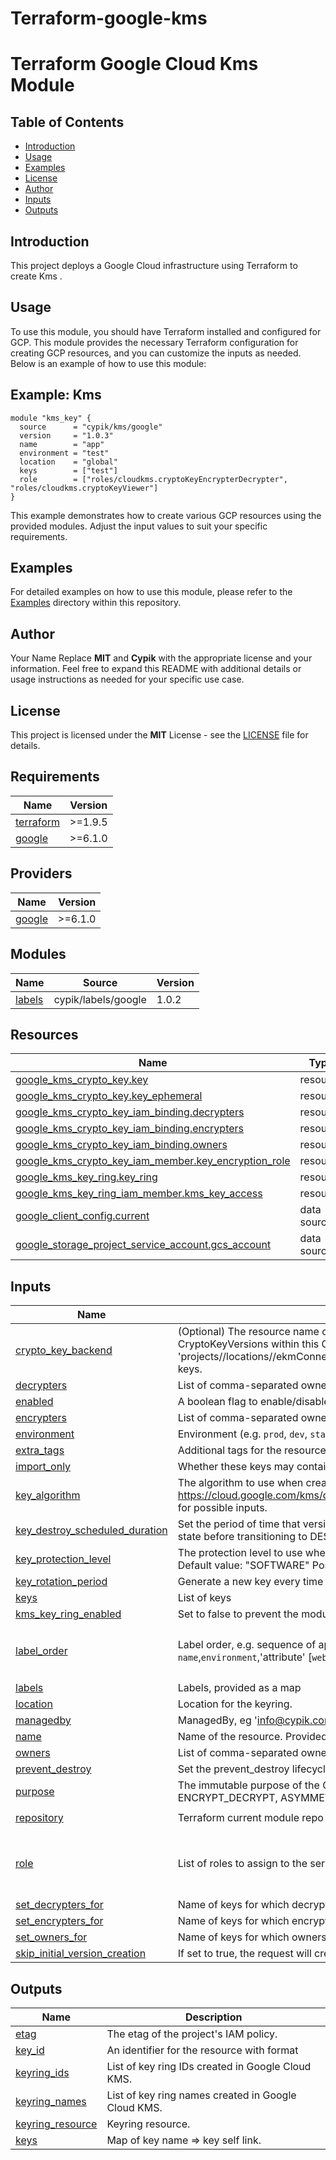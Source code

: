 # Terraform-google-kms
# Terraform Google Cloud Kms Module
## Table of Contents

- [Introduction](#introduction)
- [Usage](#usage)
- [Examples](#examples)
- [License](#license)
- [Author](#author)
- [Inputs](#inputs)
- [Outputs](#outputs)

## Introduction
This project deploys a Google Cloud infrastructure using Terraform to create Kms .
## Usage
To use this module, you should have Terraform installed and configured for GCP. This module provides the necessary Terraform configuration for creating GCP resources, and you can customize the inputs as needed. Below is an example of how to use this module:
## Example: Kms

```hcl
module "kms_key" {
  source      = "cypik/kms/google"
  version     = "1.0.3"
  name        = "app"
  environment = "test"
  location    = "global"
  keys        = ["test"]
  role        = ["roles/cloudkms.cryptoKeyEncrypterDecrypter", "roles/cloudkms.cryptoKeyViewer"]
}
```
This example demonstrates how to create various GCP resources using the provided modules. Adjust the input values to suit your specific requirements.

## Examples
For detailed examples on how to use this module, please refer to the [Examples](https://github.com/cypik/terraform-google-kms/tree/master/example) directory within this repository.

## Author
Your Name Replace **MIT** and **Cypik** with the appropriate license and your information. Feel free to expand this README with additional details or usage instructions as needed for your specific use case.

## License
This project is licensed under the **MIT** License - see the [LICENSE](https://github.com/cypik/terraform-google-kms/blob/master/LICENSE) file for details.

<!-- BEGIN_TF_DOCS -->
## Requirements

| Name | Version |
|------|---------|
| <a name="requirement_terraform"></a> [terraform](#requirement\_terraform) | >=1.9.5 |
| <a name="requirement_google"></a> [google](#requirement\_google) | >=6.1.0 |

## Providers

| Name | Version |
|------|---------|
| <a name="provider_google"></a> [google](#provider\_google) | >=6.1.0 |

## Modules

| Name | Source | Version |
|------|--------|---------|
| <a name="module_labels"></a> [labels](#module\_labels) | cypik/labels/google | 1.0.2 |

## Resources

| Name | Type |
|------|------|
| [google_kms_crypto_key.key](https://registry.terraform.io/providers/hashicorp/google/latest/docs/resources/kms_crypto_key) | resource |
| [google_kms_crypto_key.key_ephemeral](https://registry.terraform.io/providers/hashicorp/google/latest/docs/resources/kms_crypto_key) | resource |
| [google_kms_crypto_key_iam_binding.decrypters](https://registry.terraform.io/providers/hashicorp/google/latest/docs/resources/kms_crypto_key_iam_binding) | resource |
| [google_kms_crypto_key_iam_binding.encrypters](https://registry.terraform.io/providers/hashicorp/google/latest/docs/resources/kms_crypto_key_iam_binding) | resource |
| [google_kms_crypto_key_iam_binding.owners](https://registry.terraform.io/providers/hashicorp/google/latest/docs/resources/kms_crypto_key_iam_binding) | resource |
| [google_kms_crypto_key_iam_member.key_encryption_role](https://registry.terraform.io/providers/hashicorp/google/latest/docs/resources/kms_crypto_key_iam_member) | resource |
| [google_kms_key_ring.key_ring](https://registry.terraform.io/providers/hashicorp/google/latest/docs/resources/kms_key_ring) | resource |
| [google_kms_key_ring_iam_member.kms_key_access](https://registry.terraform.io/providers/hashicorp/google/latest/docs/resources/kms_key_ring_iam_member) | resource |
| [google_client_config.current](https://registry.terraform.io/providers/hashicorp/google/latest/docs/data-sources/client_config) | data source |
| [google_storage_project_service_account.gcs_account](https://registry.terraform.io/providers/hashicorp/google/latest/docs/data-sources/storage_project_service_account) | data source |

## Inputs

| Name | Description | Type | Default | Required |
|------|-------------|------|---------|:--------:|
| <a name="input_crypto_key_backend"></a> [crypto\_key\_backend](#input\_crypto\_key\_backend) | (Optional) The resource name of the backend environment associated with all CryptoKeyVersions within this CryptoKey. The resource name is in the format 'projects//locations//ekmConnections/*' and only applies to 'EXTERNAL\_VPC' keys. | `string` | `null` | no |
| <a name="input_decrypters"></a> [decrypters](#input\_decrypters) | List of comma-separated owners for each key declared in set\_decrypters\_for. | `list(string)` | `[]` | no |
| <a name="input_enabled"></a> [enabled](#input\_enabled) | A boolean flag to enable/disable service-account . | `bool` | `true` | no |
| <a name="input_encrypters"></a> [encrypters](#input\_encrypters) | List of comma-separated owners for each key declared in set\_encrypters\_for. | `list(string)` | `[]` | no |
| <a name="input_environment"></a> [environment](#input\_environment) | Environment (e.g. `prod`, `dev`, `staging`). | `string` | `""` | no |
| <a name="input_extra_tags"></a> [extra\_tags](#input\_extra\_tags) | Additional tags for the resource. | `map(string)` | `{}` | no |
| <a name="input_import_only"></a> [import\_only](#input\_import\_only) | Whether these keys may contain imported versions only. | `bool` | `false` | no |
| <a name="input_key_algorithm"></a> [key\_algorithm](#input\_key\_algorithm) | The algorithm to use when creating a version based on this template. See the https://cloud.google.com/kms/docs/reference/rest/v1/CryptoKeyVersionAlgorithm for possible inputs. | `string` | `"GOOGLE_SYMMETRIC_ENCRYPTION"` | no |
| <a name="input_key_destroy_scheduled_duration"></a> [key\_destroy\_scheduled\_duration](#input\_key\_destroy\_scheduled\_duration) | Set the period of time that versions of keys spend in the DESTROY\_SCHEDULED state before transitioning to DESTROYED. | `string` | `null` | no |
| <a name="input_key_protection_level"></a> [key\_protection\_level](#input\_key\_protection\_level) | The protection level to use when creating a version based on this template. Default value: "SOFTWARE" Possible values: ["SOFTWARE", "HSM"] | `string` | `"SOFTWARE"` | no |
| <a name="input_key_rotation_period"></a> [key\_rotation\_period](#input\_key\_rotation\_period) | Generate a new key every time this period passes. | `string` | `"100000s"` | no |
| <a name="input_keys"></a> [keys](#input\_keys) | List of keys | `list(string)` | n/a | yes |
| <a name="input_kms_key_ring_enabled"></a> [kms\_key\_ring\_enabled](#input\_kms\_key\_ring\_enabled) | Set to false to prevent the module from creating any resources. | `bool` | `true` | no |
| <a name="input_label_order"></a> [label\_order](#input\_label\_order) | Label order, e.g. sequence of application name and environment `name`,`environment`,'attribute' [`webserver`,`qa`,`devops`,`public`,] . | `list(string)` | <pre>[<br>  "name",<br>  "environment"<br>]</pre> | no |
| <a name="input_labels"></a> [labels](#input\_labels) | Labels, provided as a map | `map(string)` | `{}` | no |
| <a name="input_location"></a> [location](#input\_location) | Location for the keyring. | `string` | `""` | no |
| <a name="input_managedby"></a> [managedby](#input\_managedby) | ManagedBy, eg 'info@cypik.com' | `string` | `"info@cypik.com"` | no |
| <a name="input_name"></a> [name](#input\_name) | Name of the resource. Provided by the client when the resource is created. | `string` | `"test"` | no |
| <a name="input_owners"></a> [owners](#input\_owners) | List of comma-separated owners for each key declared in set\_owners\_for. | `list(string)` | `[]` | no |
| <a name="input_prevent_destroy"></a> [prevent\_destroy](#input\_prevent\_destroy) | Set the prevent\_destroy lifecycle attribute on keys. | `bool` | `true` | no |
| <a name="input_purpose"></a> [purpose](#input\_purpose) | The immutable purpose of the CryptoKey. Possible values are ENCRYPT\_DECRYPT, ASYMMETRIC\_SIGN, and ASYMMETRIC\_DECRYPT. | `string` | `"ENCRYPT_DECRYPT"` | no |
| <a name="input_repository"></a> [repository](#input\_repository) | Terraform current module repo | `string` | `"https://github.com/cypik/terraform-google-kms"` | no |
| <a name="input_role"></a> [role](#input\_role) | List of roles to assign to the service account for KMS encryption/decryption | `list(string)` | <pre>[<br>  "roles/cloudkms.cryptoKeyEncrypterDecrypter",<br>  "roles/cloudkms.cryptoKeyViewer"<br>]</pre> | no |
| <a name="input_set_decrypters_for"></a> [set\_decrypters\_for](#input\_set\_decrypters\_for) | Name of keys for which decrypters will be set. | `list(string)` | `[]` | no |
| <a name="input_set_encrypters_for"></a> [set\_encrypters\_for](#input\_set\_encrypters\_for) | Name of keys for which encrypters will be set. | `list(string)` | `[]` | no |
| <a name="input_set_owners_for"></a> [set\_owners\_for](#input\_set\_owners\_for) | Name of keys for which owners will be set. | `list(string)` | `[]` | no |
| <a name="input_skip_initial_version_creation"></a> [skip\_initial\_version\_creation](#input\_skip\_initial\_version\_creation) | If set to true, the request will create CryptoKeys without any CryptoKeyVersions. | `bool` | `false` | no |

## Outputs

| Name | Description |
|------|-------------|
| <a name="output_etag"></a> [etag](#output\_etag) | The etag of the project's IAM policy. |
| <a name="output_key_id"></a> [key\_id](#output\_key\_id) | An identifier for the resource with format |
| <a name="output_keyring_ids"></a> [keyring\_ids](#output\_keyring\_ids) | List of key ring IDs created in Google Cloud KMS. |
| <a name="output_keyring_names"></a> [keyring\_names](#output\_keyring\_names) | List of key ring names created in Google Cloud KMS. |
| <a name="output_keyring_resource"></a> [keyring\_resource](#output\_keyring\_resource) | Keyring resource. |
| <a name="output_keys"></a> [keys](#output\_keys) | Map of key name => key self link. |
<!-- END_TF_DOCS -->